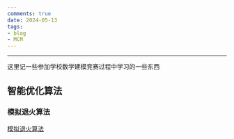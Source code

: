 ```yaml
---
comments: true
date: 2024-05-13
tags:
- blog
- MCM
---
```


***

这里记一些参加学校数学建模竞赛过程中学习的一些东西

<!-- more -->

## 智能优化算法

### 模拟退火算法

[模拟退火算法](https://modelwiki.cn/wiki/c5e7712b-c9c9-4f60-8cca-5ee7bc96b87e)
